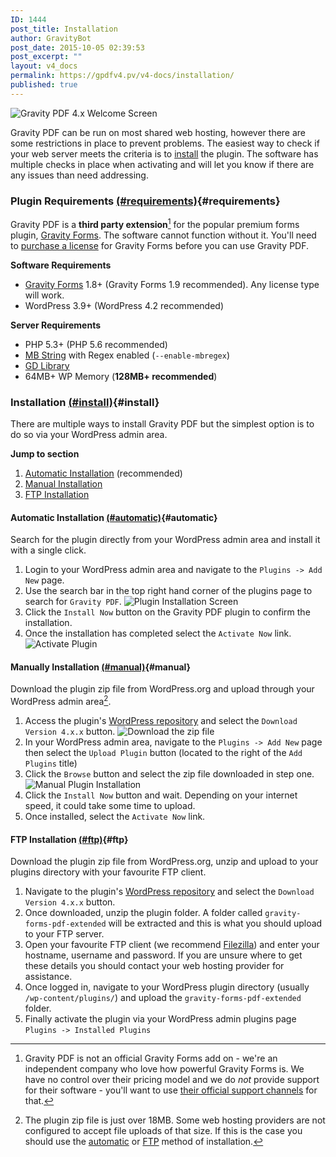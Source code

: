 ```yaml
---
ID: 1444
post_title: Installation
author: GravityBot
post_date: 2015-10-05 02:39:53
post_excerpt: ""
layout: v4_docs
permalink: https://gpdfv4.pv/v4-docs/installation/
published: true
---
```

![Gravity PDF 4.x Welcome Screen](https://gpdfv4.pv/app/uploads/2015/10/welcome-screen.png)

Gravity PDF can be run on most shared web hosting, however there are some restrictions in place to prevent problems. The easiest way to check if your web server meets the criteria is to [install](#install) the plugin. The software has multiple checks in place when activating and will let you know if there are any issues than need addressing. 

### Plugin Requirements [(#requirements)](#requirements){#requirements}
Gravity PDF is a **third party extension**[^1] for the popular premium forms plugin, [Gravity Forms](https://www.e-junkie.com/ecom/gb.php?cl=54585&c=ib&aff=235154). The software cannot function without it. You'll need to [purchase a license](https://www.e-junkie.com/ecom/gb.php?cl=54585&c=ib&aff=235154) for Gravity Forms before you can use Gravity PDF.

**Software Requirements**

* [Gravity Forms](https://www.e-junkie.com/ecom/gb.php?cl=54585&c=ib&aff=235154) 1.8+ (Gravity Forms 1.9 recommended). Any license type will work.
* WordPress 3.9+ (WordPress 4.2 recommended)

**Server Requirements**

* PHP 5.3+ (PHP 5.6 recommended)
* [MB String](http://www.php.net/manual/en/mbstring.installation.php) with Regex enabled (`--enable-mbregex`)
* [GD Library](http://www.php.net/manual/en/image.installation.php)
* 64MB+ WP Memory (**128MB+ recommended**)

### Installation [(#install)](#install){#install}
There are multiple ways to install Gravity PDF but the simplest option is to do so via your WordPress admin area.

**Jump to section**

1. [Automatic Installation](#automatic) (recommended)
1. [Manual Installation](#manual)
1. [FTP Installation](#ftp)

#### Automatic Installation [(#automatic)](#automatic){#automatic}

Search for the plugin directly from your WordPress admin area and install it with a single click.

1. Login to your WordPress admin area and navigate to the `Plugins -> Add New` page.
1. Use the search bar in the top right hand corner of the plugins page to search for `Gravity PDF`.
   ![Plugin Installation Screen](https://gpdfv4.pv/app/uploads/2015/10/automatic-install.png)
1. Click the `Install Now` button on the Gravity PDF plugin to confirm the installation. 
1. Once the installation has completed select the `Activate Now` link. 
   ![Activate Plugin](https://gpdfv4.pv/app/uploads/2015/10/activate-gravity-pdf.png)

#### Manually Installation [(#manual)](#manual){#manual}

Download the plugin zip file from WordPress.org and upload through your WordPress admin area[^2].

1. Access the plugin's [WordPress repository](https://wordpress.org/plugins/gravity-forms-pdf-extended/) and select the `Download Version 4.x.x` button.
   ![Download the zip file](https://gpdfv4.pv/app/uploads/2015/10/download-plugin.png)
1. In your WordPress admin area, navigate to the `Plugins -> Add New` page then select the `Upload Plugin` button (located to the right of the `Add Plugins` title)
1. Click the `Browse` button and select the zip file downloaded in step one. 
   ![Manual Plugin Installation](https://gpdfv4.pv/app/uploads/2015/10/manual-plugin-installation.png)
1. Click the `Install Now` button and wait. Depending on your internet speed, it could take some time to upload.
1. Once installed, select the `Activate Now` link.

#### FTP Installation [(#ftp)](#ftp){#ftp}

Download the plugin zip file from WordPress.org, unzip and upload to your plugins directory with your favourite FTP client.

1. Navigate to the plugin's [WordPress repository](https://wordpress.org/plugins/gravity-forms-pdf-extended/) and select the `Download Version 4.x.x` button.
1. Once downloaded, unzip the plugin folder. A folder called `gravity-forms-pdf-extended` will be extracted and this is what you should upload to your FTP server.
1. Open your favourite FTP client (we recommend [Filezilla](https://filezilla-project.org/)) and enter your hostname, username and password. If you are unsure where to get these details you should contact your web hosting provider for assistance.
1. Once logged in, navigate to your WordPress plugin directory (usually `/wp-content/plugins/`) and upload the `gravity-forms-pdf-extended` folder. 
1. Finally activate the plugin via your WordPress admin plugins page `Plugins -> Installed Plugins`


[^1]: Gravity PDF is not an official Gravity Forms add on - we're an independent company who love how powerful Gravity Forms is. We have no control over their pricing model and we do *not* provide support for their software - you'll want to use [their official support channels](https://www.gravityhelp.com/support/) for that. 

[^2]: The plugin zip file is just over 18MB. Some web hosting providers are not configured to accept file uploads of that size. If this is the case you should use the [automatic](#automatic) or [FTP](#ftp) method of installation.
